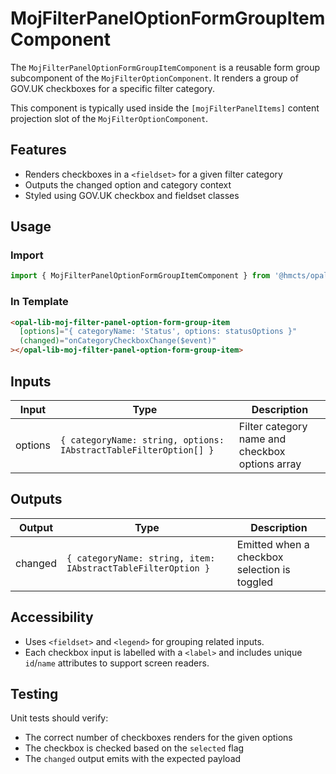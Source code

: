 # MojFilterPanelOptionFormGroupItemComponent

The `MojFilterPanelOptionFormGroupItemComponent` is a reusable form group subcomponent of the `MojFilterOptionComponent`. It renders a group of GOV.UK checkboxes for a specific filter category.

This component is typically used inside the `[mojFilterPanelItems]` content projection slot of the `MojFilterOptionComponent`.

## Features

- Renders checkboxes in a `<fieldset>` for a given filter category
- Outputs the changed option and category context
- Styled using GOV.UK checkbox and fieldset classes

## Usage

### Import

```ts
import { MojFilterPanelOptionFormGroupItemComponent } from '@hmcts/opal-frontend-common/components/moj/moj-filter/moj-filter-panel/moj-filter-panel-option/moj-filter-panel-option-form-group-item';
```

### In Template

```html
<opal-lib-moj-filter-panel-option-form-group-item
  [options]="{ categoryName: 'Status', options: statusOptions }"
  (changed)="onCategoryCheckboxChange($event)"
></opal-lib-moj-filter-panel-option-form-group-item>
```

## Inputs

| Input   | Type                                                              | Description                                     |
| ------- | ----------------------------------------------------------------- | ----------------------------------------------- |
| options | `{ categoryName: string, options: IAbstractTableFilterOption[] }` | Filter category name and checkbox options array |

## Outputs

| Output  | Type                                                         | Description                                  |
| ------- | ------------------------------------------------------------ | -------------------------------------------- |
| changed | `{ categoryName: string, item: IAbstractTableFilterOption }` | Emitted when a checkbox selection is toggled |

## Accessibility

- Uses `<fieldset>` and `<legend>` for grouping related inputs.
- Each checkbox input is labelled with a `<label>` and includes unique `id`/`name` attributes to support screen readers.

## Testing

Unit tests should verify:

- The correct number of checkboxes renders for the given options
- The checkbox is checked based on the `selected` flag
- The `changed` output emits with the expected payload

